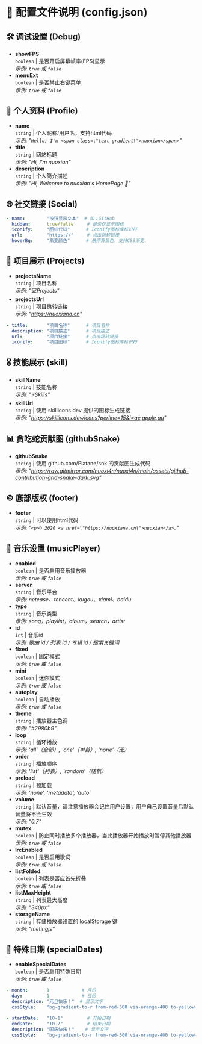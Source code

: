 # 📁 配置文件说明 (config.json)

## 🛠 调试设置 (Debug)
- **showFPS**  
  `boolean` | 是否开启屏幕帧率(FPS)显示  
  *示例: `true` 或 `false`*
- **menuExt**  
  `boolean` | 是否禁止右键菜单  
  *示例: `true` 或 `false`*

## 👤 个人资料 (Profile)
- **name**  
  `string` | 个人昵称/用户名，支持html代码  
  *示例: "```Hello, I'm <span class=\"text-gradient\">nuoxian</span>```"*
- **title**  
  `string` | 网站标题  
  *示例: "Hi, I'm nuoxian"*
- **description**  
  `string` | 个人简介描述  
  *示例: "Hi, Welcome to nuoxian's HomePage 👋"*

## 🌐 社交链接 (Social)
```yaml
- name:        "按钮显示文本"  # 如：GitHub
  hidden:      true/false     # 是否仅显示图标
  iconify:     "图标代码"      # Iconify图标库标识符
  url:         "https://"     # 点击跳转链接
  hoverBg:     "渐变颜色"      # 悬停背景色，支持CSS渐变、
```

## 📁 项目展示 (Projects)
- **projectsName**  
  `string` | 项目名称  
  *示例: "💻Projects"*
- **projectsUrl**  
  `string` | 项目跳转链接  
  *示例: "https://nuoxiana.cn"*
```yaml
- title:       "项目名称"      # 项目名称
  description: "项目描述"      # 项目描述
  url:         "项目链接"      # 点击跳转链接
  iconify:     "项目图标"      # Iconify图标库标识符
```

## 🎖️ 技能展示 (skill)
- **skillName**  
  `string` | 技能名称  
  *示例: "⚡Skills"*
- **skillUrl**  
  `string` | 使用 skillicons.dev 提供的图标生成链接  
  *示例: "https://skillicons.dev/icons?perline=15&i=ae,apple,au"*

## 📊 贪吃蛇贡献图 (githubSnake)
- **githubSnake**  
  `string` | 使用 github.com/Platane/snk 的贡献图生成代码  
  *示例: "https://raw.gitmirror.com/nuoxi4n/nuoxi4n/main/assets/github-contribution-grid-snake-dark.svg"*

## ©️ 底部版权 (footer)
- **footer**  
  `string` | 可以使用html代码  
  *示例: "```<p>© 2020 <a href=\"https://nuoxiana.cn\">nuoxian</a>.```"*

## 🎵 音乐设置 (musicPlayer)
- **enabled**  
  `boolean` | 是否启用音乐播放器  
  *示例: `true` 或 `false`*
- **server**  
  `string` | 音乐平台  
  *示例: netease、tencent、kugou、xiami、baidu*
- **type**  
  `string` | 音乐类型  
  *示例: song，playlist，album，search，artist*
- **id**  
  `int` | 音乐id  
  *示例: 歌曲 id / 列表 id / 专辑 id / 搜索关键词*
- **fixed**  
  `boolean` | 固定模式  
  *示例: `true` 或 `false`*
- **mini**  
  `boolean` | 迷你模式  
  *示例: `true` 或 `false`*
- **autoplay**  
  `boolean` | 自动播放  
  *示例: `true` 或 `false`*
- **theme**  
  `string` | 播放器主色调  
  *示例: "#2980b9"*
- **loop**  
  `string` | 循环播放  
  *示例: 'all'（全部）, 'one'（单首）, 'none'（无）*
- **order**  
  `string` | 播放顺序  
  *示例: 'list'（列表）, 'random'（随机）*
- **preload**  
  `string` | 预加载  
  *示例: 'none', 'metadata', 'auto'*
- **volume**  
  `string` | 默认音量，请注意播放器会记住用户设置，用户自己设置音量后默认音量将不会生效  
  *示例: "0.7"*
- **mutex**  
  `boolean` | 防止同时播放多个播放器，当此播放器开始播放时暂停其他播放器  
  *示例: `true` 或 `false`*
- **lrcEnabled**  
  `boolean` | 是否启用歌词  
  *示例: `true` 或 `false`*
- **listFolded**  
  `boolean` | 列表是否应首先折叠  
  *示例: `true` 或 `false`*
- **listMaxHeight**  
  `string` | 列表最大高度  
  *示例: "340px"*
- **storageName**  
  `string` | 存储播放器设置的 localStorage 键  
  *示例: "metingjs"*

## 📅 特殊日期 (specialDates)
- **enableSpecialDates**  
  `boolean` | 是否启用特殊日期  
  *示例: `true` 或 `false`*
```yaml
- month:       1            # 月份
  day:         1            # 日份
  description: "元旦快乐！"  # 显示文字
  cssStyle:    "bg-gradient-to-r from-red-500 via-orange-400 to-yellow-300 text-white" # 样式
```

```yaml
- startDate:   "10-1"         # 开始日期
  endDate:     "10-7"         # 结束日期
  description: "国庆快乐！"    # 显示文字
  cssStyle:    "bg-gradient-to-r from-red-500 via-orange-400 to-yellow-300 text-white" # 样式
```
